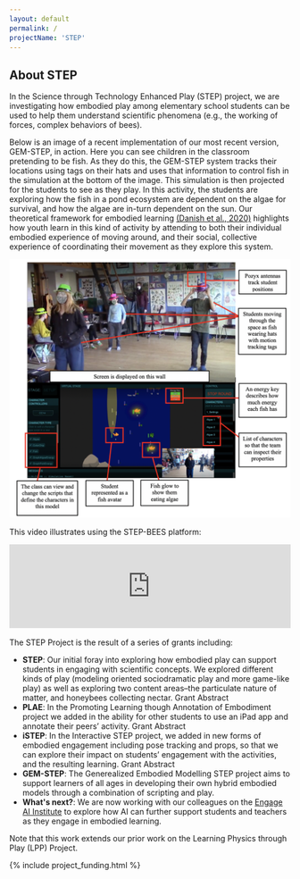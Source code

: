 ```yaml
---
layout: default
permalink: /
projectName: 'STEP'
---
```


## About STEP 

In the Science through Technology Enhanced Play (STEP) project, we are investigating how embodied play among elementary school students can be used to help them understand scientific phenomena (e.g., the working of forces, complex behaviors of bees).

Below is an image of a recent implementation of our most recent version, GEM-STEP, in action. Here you can see children in the classroom pretending to be fish. As they do this, the GEM-STEP system tracks their locations using tags on their hats and uses that information to control fish in the simulation at the bottom of the image. This simulation is then projected for the students to see as they play. In this activity, the students are exploring how the fish in a pond ecosystem are dependent on the algae for survival, and how the algae are in-turn dependent on the sun. Our theoretical framework for embodied learning <a href="https://doi.org/10.1007/s11412-020-09317-3" target="_blank">(Danish et al., 2020)</a> highlights how youth learn in this kind of activity by attending to both their individual embodied experience of moving around, and their social, collective experience of coordinating their movement as they explore this system.

<a href="/assets/img/gem_stem_action.png" target="_blank"><img src="assets/img/gem_stem_action.png" alt="Image of children in a classroom  using GEM-STEP and the GEM-STEP screen"></a>

This video illustrates using the STEP-BEES platform:
<iframe src="https://player.vimeo.com/video/164627313?h=882ac3308e" width="100%" frameborder="0" allow="autoplay; fullscreen; picture-in-picture" allowfullscreen></iframe>

The STEP Project is the result of a series of grants including:

- **STEP**: Our initial foray into exploring how embodied play can support students in engaging with scientific concepts. We explored different kinds of play (modeling oriented sociodramatic play and more game-like play) as well as exploring two content areas–the particulate nature of matter, and honeybees collecting nectar.  Grant Abstract
- **PLAE**: In the Promoting Learning though Annotation of Embodiment project we added in the ability for other students to use an iPad app and annotate their peers’ activity.  Grant Abstract
- **iSTEP**: In the Interactive STEP project, we added in new forms of embodied engagement including pose tracking and props, so that we can explore their impact on students’ engagement with the activities, and the resulting learning.  Grant Abstract
- **GEM-STEP**: The Generealized Embodied Modelling STEP project aims to support learners of all ages in developing their own hybrid embodied models through a combination of scripting and play. 
- **What's next?**: We are now working with our colleagues on the <a href="https://sites.google.com/ncsu.edu/ai-engage/home" target="_blank">Engage AI Institute</a> to explore how AI can further support students and teachers as they engage in embodied learning.

Note that this work extends our prior work on the Learning Physics through Play (LPP) Project.

{% include project_funding.html %}

